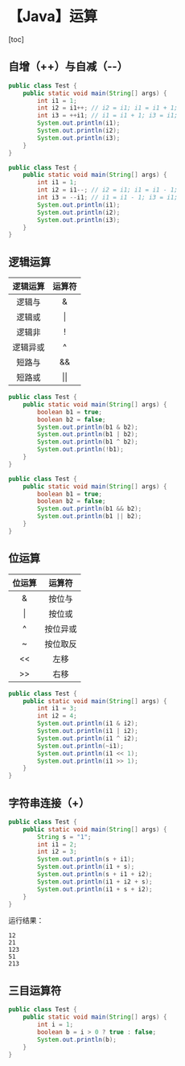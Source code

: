 # 【Java】运算



[toc]



## 自增（++）与自减（--）

```java
public class Test {
	public static void main(String[] args) {
		int i1 = 1;
		int i2 = i1++; // i2 = i1; i1 = i1 + 1;
		int i3 = ++i1; // i1 = i1 + 1; i3 = i1;
		System.out.println(i1);
		System.out.println(i2);
		System.out.println(i3);
	}
}
```

```java
public class Test {
	public static void main(String[] args) {
		int i1 = 1;
		int i2 = i1--; // i2 = i1; i1 = i1 - 1;
		int i3 = --i1; // i1 = i1 - 1; i3 = i1;
		System.out.println(i1);
		System.out.println(i2);
		System.out.println(i3);
	}
}
```



## 逻辑运算

| 逻辑运算 | 运算符 |
| :------: | :----: |
|  逻辑与  |   &    |
|  逻辑或  |   \|   |
|  逻辑非  |   !    |
| 逻辑异或 |   ^    |
|  短路与  |   &&   |
|  短路或  |  \|\|  |

```java
public class Test {
	public static void main(String[] args) {
		boolean b1 = true;
		boolean b2 = false;
		System.out.println(b1 & b2);
		System.out.println(b1 | b2);
		System.out.println(b1 ^ b2);
		System.out.println(!b1);
	}
}
```

```java
public class Test {
	public static void main(String[] args) {
		boolean b1 = true;
		boolean b2 = false;
		System.out.println(b1 && b2);
		System.out.println(b1 || b2);
	}
}
```



## 位运算

| 位运算 |  运算符  |
| :----: | :------: |
|   &    |  按位与  |
|   \|   |  按位或  |
|   ^    | 按位异或 |
|   ~    | 按位取反 |
|   <<   |   左移   |
|   >>   |   右移   |

```java
public class Test {
	public static void main(String[] args) {
		int i1 = 3;
		int i2 = 4;
		System.out.println(i1 & i2);
		System.out.println(i1 | i2);
		System.out.println(i1 ^ i2);
		System.out.println(~i1);
		System.out.println(i1 << 1);
		System.out.println(i1 >> 1);
	}
}
```



## 字符串连接（+）

```java
public class Test {
	public static void main(String[] args) {
		String s = "1";
		int i1 = 2;
		int i2 = 3;
		System.out.println(s + i1);
		System.out.println(i1 + s);
		System.out.println(s + i1 + i2);
		System.out.println(i1 + i2 + s);
		System.out.println(i1 + s + i2);
	}
}
```

运行结果：

```
12
21
123
51
213
```



## 三目运算符

```java
public class Test {
	public static void main(String[] args) {
		int i = 1;
		boolean b = i > 0 ? true : false;
		System.out.println(b);
	}
}
```





